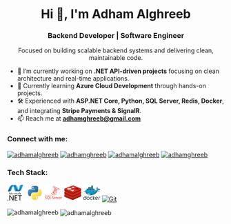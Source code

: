 <h1 align="center">Hi 👋, I'm Adham Alghreeb</h1>
<h3 align="center">Backend Developer | Software Engineer</h3>

<p align="center">Focused on building scalable backend systems and delivering clean, maintainable code.</p>

- 🎯 I’m currently working on **.NET API-driven projects** focusing on clean architecture and real-time applications.
- 🌱 Currently learning **Azure Cloud Development** through hands-on projects.
- 🛠️ Experienced with **ASP.NET Core, Python, SQL Server, Redis, Docker**, and integrating **Stripe Payments & SignalR**.
- 📫 Reach me at **adhamghreeb@gmail.com**

<h3 align="left">Connect with me:</h3>
<p align="left">
<a href="https://linkedin.com/in/adhamalghreeb" target="blank"><img align="center" src="https://raw.githubusercontent.com/rahuldkjain/github-profile-readme-generator/master/src/images/icons/Social/linked-in-alt.svg" alt="adhamalghreeb" height="30" width="40" /></a>
<a href="https://fb.com/adhamghreeb" target="blank"><img align="center" src="https://raw.githubusercontent.com/rahuldkjain/github-profile-readme-generator/master/src/images/icons/Social/facebook.svg" alt="adhamghreeb" height="30" width="40" /></a>
<a href="https://www.youtube.com/c/adhamalghreeb" target="blank"><img align="center" src="https://raw.githubusercontent.com/rahuldkjain/github-profile-readme-generator/master/src/images/icons/Social/youtube.svg" alt="adhamalghreeb" height="30" width="40" /></a>
<a href="https://codeforces.com/profile/adhamghreeb" target="blank"><img align="center" src="https://raw.githubusercontent.com/rahuldkjain/github-profile-readme-generator/master/src/images/icons/Social/codeforces.svg" alt="adhamghreeb" height="30" width="40" /></a>
</p>

<h3 align="left">Tech Stack:</h3>
<p align="left">
  <a href="https://dotnet.microsoft.com/" target="_blank"><img src="https://raw.githubusercontent.com/devicons/devicon/master/icons/dot-net/dot-net-original-wordmark.svg" alt=".NET" width="40" height="40"/></a>
  <a href="https://www.python.org/" target="_blank"><img src="https://raw.githubusercontent.com/devicons/devicon/master/icons/python/python-original.svg" alt="Python" width="40" height="40"/></a>
  <a href="https://www.microsoft.com/en-us/sql-server" target="_blank"><img src="https://raw.githubusercontent.com/devicons/devicon/master/icons/microsoftsqlserver/microsoftsqlserver-plain-wordmark.svg" alt="SQL Server" width="40" height="40"/></a>
  <a href="https://redis.io/" target="_blank"><img src="https://raw.githubusercontent.com/devicons/devicon/master/icons/redis/redis-original.svg" alt="Redis" width="40" height="40"/></a>
  <a href="https://docker.com/" target="_blank"><img src="https://raw.githubusercontent.com/devicons/devicon/master/icons/docker/docker-original-wordmark.svg" alt="Docker" width="40" height="40"/></a>
  <a href="https://git-scm.com/" target="_blank"><img src="https://www.vectorlogo.zone/logos/git-scm/git-scm-icon.svg" alt="Git" width="40" height="40"/></a>
</p>

<p><img align="left" src="https://github-readme-stats.vercel.app/api/top-langs?username=adhamalghreeb&show_icons=true&locale=en&layout=compact" alt="adhamalghreeb" /></p>

<p>&nbsp;<img align="center" src="https://github-readme-stats.vercel.app/api?username=adhamalghreeb&show_icons=true&locale=en" alt="adhamalghreeb" /></p>
